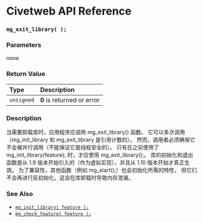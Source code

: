 # Civetweb API Reference

### `mg_exit_library( );`

### Parameters

none

### Return Value

| Type | Description |
| :--- | :--- |
|`unsigned`| **0** is returned or error |

### Description

当需要卸载库时，应用程序应调用 mg_exit_library() 函数。
它可以多次调用（mg_init_library 和 mg_exit_library 是引用计数的）。
然而，调用者必须确保它不会被并行调用（不能保证它是线程安全的）。
只有在之前使用了 mg_init_library(feature); 时，才应使用 mg_exit_library();。
库的初始化和退出函数是从 1.9 版本开始引入的（作为虚拟实现），并且从 1.10 版本开始才真正生效。
为了兼容性，其他函数（例如 mg_start();）也会初始化所需的特性，
但它们不会再进行反初始化，这会在库卸载时导致内存泄漏。

### See Also

* [`mg_init_library( feature );`](mg_init_library.md)
* [`mg_check_feature( feature );`](mg_check_feature.md)
